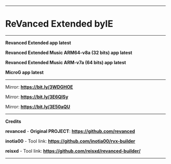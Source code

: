 **********************************
# ReVanced Extended **byIE**
**********************************
**Revanced Extended app latest**

**Revanced Extended Music ARM64-v8a (32 bits) app latest**

**Revanced Extended Music ARM-v7a (64 bits) app latest**

**MicroG app latest**
**********************************
Mirror: **https://bit.ly/3WDGHOE**

Mirror: **https://bit.ly/3E6QlSy**

Mirror: **https://bit.ly/3E50aQU**
**********************************
**Credits**

**revanced** - **Original PROJECT**: **https://github.com/revanced**

**inotia00** - Tool link: **https://github.com/inotia00/rvx-builder**

**reisxd** - Tool link: **https://github.com/reisxd/revanced-builder/**
**********************************




